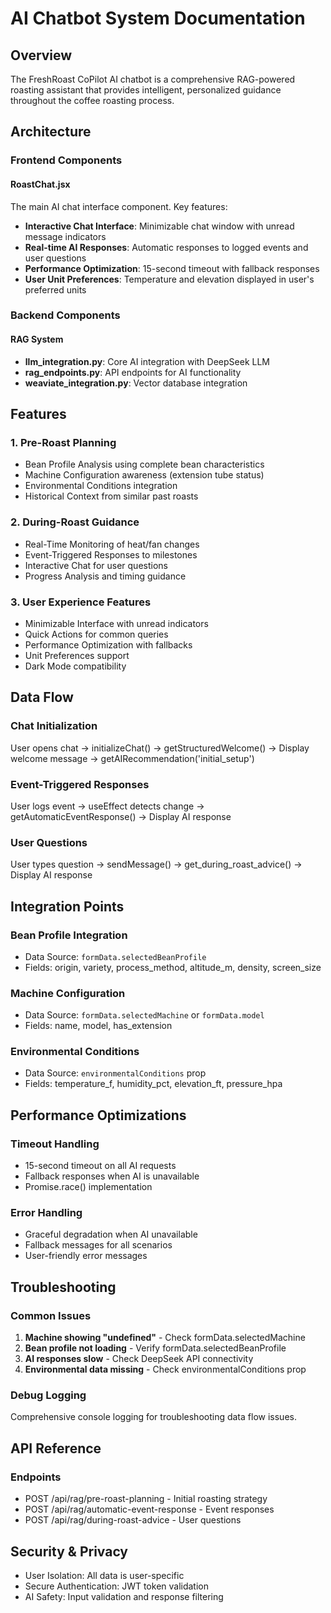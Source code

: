 # AI Chatbot System Documentation

## Overview

The FreshRoast CoPilot AI chatbot is a comprehensive RAG-powered roasting assistant that provides intelligent, personalized guidance throughout the coffee roasting process.

## Architecture

### Frontend Components

#### RoastChat.jsx
The main AI chat interface component. Key features:

- **Interactive Chat Interface**: Minimizable chat window with unread message indicators
- **Real-time AI Responses**: Automatic responses to logged events and user questions
- **Performance Optimization**: 15-second timeout with fallback responses
- **User Unit Preferences**: Temperature and elevation displayed in user's preferred units

### Backend Components

#### RAG System
- **llm_integration.py**: Core AI integration with DeepSeek LLM
- **rag_endpoints.py**: API endpoints for AI functionality
- **weaviate_integration.py**: Vector database integration

## Features

### 1. Pre-Roast Planning
- Bean Profile Analysis using complete bean characteristics
- Machine Configuration awareness (extension tube status)
- Environmental Conditions integration
- Historical Context from similar past roasts

### 2. During-Roast Guidance
- Real-Time Monitoring of heat/fan changes
- Event-Triggered Responses to milestones
- Interactive Chat for user questions
- Progress Analysis and timing guidance

### 3. User Experience Features
- Minimizable Interface with unread indicators
- Quick Actions for common queries
- Performance Optimization with fallbacks
- Unit Preferences support
- Dark Mode compatibility

## Data Flow

### Chat Initialization
User opens chat → initializeChat() → getStructuredWelcome() → Display welcome message → getAIRecommendation('initial_setup')

### Event-Triggered Responses
User logs event → useEffect detects change → getAutomaticEventResponse() → Display AI response

### User Questions
User types question → sendMessage() → get_during_roast_advice() → Display AI response

## Integration Points

### Bean Profile Integration
- Data Source: `formData.selectedBeanProfile`
- Fields: origin, variety, process_method, altitude_m, density, screen_size

### Machine Configuration
- Data Source: `formData.selectedMachine` or `formData.model`
- Fields: name, model, has_extension

### Environmental Conditions
- Data Source: `environmentalConditions` prop
- Fields: temperature_f, humidity_pct, elevation_ft, pressure_hpa

## Performance Optimizations

### Timeout Handling
- 15-second timeout on all AI requests
- Fallback responses when AI is unavailable
- Promise.race() implementation

### Error Handling
- Graceful degradation when AI unavailable
- Fallback messages for all scenarios
- User-friendly error messages

## Troubleshooting

### Common Issues
1. **Machine showing "undefined"** - Check formData.selectedMachine
2. **Bean profile not loading** - Verify formData.selectedBeanProfile
3. **AI responses slow** - Check DeepSeek API connectivity
4. **Environmental data missing** - Check environmentalConditions prop

### Debug Logging
Comprehensive console logging for troubleshooting data flow issues.

## API Reference

### Endpoints
- POST /api/rag/pre-roast-planning - Initial roasting strategy
- POST /api/rag/automatic-event-response - Event responses
- POST /api/rag/during-roast-advice - User questions

## Security & Privacy
- User Isolation: All data is user-specific
- Secure Authentication: JWT token validation
- AI Safety: Input validation and response filtering